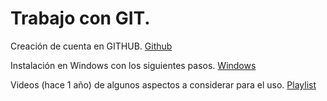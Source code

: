 # Trabajo con GIT.

Creación de cuenta en GITHUB. [Github](https://github.com/)

Instalación en Windows con los siguientes pasos. [Windows](https://git-scm.com/download/win)

Videos (hace 1 año) de algunos aspectos a considerar para el uso. [Playlist](https://www.youtube.com/playlist?list=PL9qGZFPGJCLU6g8gUAiIOGJVJZpA1FQWT)